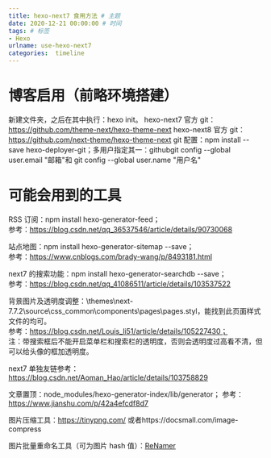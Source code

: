 ```yaml
---
title: hexo-next7 食用方法 # 主题
date: 2020-12-21 00:00:00 # 时间
tags: # 标签
- Hexo
urlname: use-hexo-next7
categories:  timeline
---
```

# 博客启用（前略环境搭建）
新建文件夹，之后在其中执行：hexo init。
hexo-next7 官方 git：https://github.com/theme-next/hexo-theme-next
hexo-next8 官方 git：https://github.com/next-theme/hexo-theme-next
git 配置：npm install --save hexo-deployer-git；多用户指定其一：githubgit config --global user.email "邮箱"和 git config --global user.name "用户名"
<!-- more -->


# 可能会用到的工具

RSS 订阅：npm install hexo-generator-feed；  
参考：https://blog.csdn.net/qq_36537546/article/details/90730068  

站点地图：npm install hexo-generator-sitemap --save；  
参考：https://www.cnblogs.com/brady-wang/p/8493181.html  

next7 的搜索功能：npm install hexo-generator-searchdb --save；  
参考：https://blog.csdn.net/qq_41086511/article/details/103537522  

背景图片及透明度调整：\themes\next-7.7.2\source\css\_common\components\pages\pages.styl，能找到此页面样式文件的均可。  
参考：https://blog.csdn.net/Louis_li51/article/details/105227430；  
注：带搜索框后不能开启菜单栏和搜索栏的透明度，否则会透明度过高看不清，但可以给头像的框加透明度。   

next7 单独友链参考：https://blog.csdn.net/Aoman_Hao/article/details/103758829  

文章置顶：node_modules/hexo-generator-index/lib/generator；
参考：https://www.jianshu.com/p/42a4efcdf8d7  

图片压缩工具：https://tinypng.com/ 或者https://docsmall.com/image-compress  

图片批量重命名工具（可为图片 hash 值）：[ReNamer](https://renamer.en.softonic.com/)  